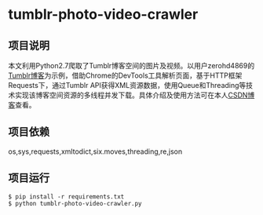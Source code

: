# tumblr-photo-video-crawler #

## 项目说明
本文利用Python2.7爬取了Tumblr博客空间的图片及视频。以用户zerohd4869的[Tumblr博客](https://zerohd4869.tumblr.com)为示例，借助Chrome的DevTools工具解析页面，基于HTTP框架Requests下，通过Tumblr API获得XML资源数据，使用Queue和Threading等技术实现该博客空间资源的多线程并发下载。具体介绍及使用方法可在本人[CSDN博客](http://blog.csdn.net/weixin_37325825/article/details/73556908ch)查看。

## 项目依赖
os,sys,requests,xmltodict,six.moves,threading,re,json

## 项目运行
```
$ pip install -r requirements.txt
$ python tumblr-photo-video-crawler.py
```

